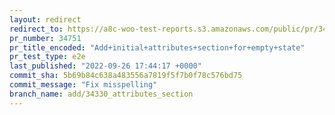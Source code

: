 ```yaml
---
layout: redirect
redirect_to: https://a8c-woo-test-reports.s3.amazonaws.com/public/pr/34751/e2e/index.html
pr_number: 34751
pr_title_encoded: "Add+initial+attributes+section+for+empty+state"
pr_test_type: e2e
last_published: "2022-09-26 17:44:17 +0000"
commit_sha: 5b69b84c638a483556a7819f5f7b0f78c576bd75
commit_message: "Fix misspelling"
branch_name: add/34330_attributes_section
---
```

